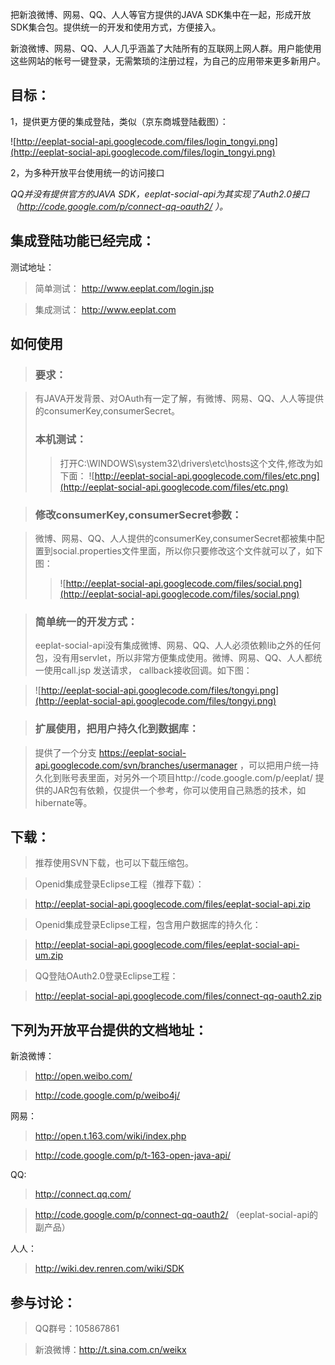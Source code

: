 把新浪微博、网易、QQ、人人等官方提供的JAVA SDK集中在一起，形成开放SDK集合包。提供统一的开发和使用方式，方便接入。


新浪微博、网易、QQ、人人几乎涵盖了大陆所有的互联网上网人群。用户能使用这些网站的帐号一键登录，无需繁琐的注册过程，为自己的应用带来更多新用户。


## 目标： ##

1，提供更方便的集成登陆，类似（京东商城登陆截图）：

![http://eeplat-social-api.googlecode.com/files/login_tongyi.png](http://eeplat-social-api.googlecode.com/files/login_tongyi.png)


2，为多种开放平台使用统一的访问接口

_QQ并没有提供官方的JAVA SDK，eeplat-social-api为其实现了Auth2.0接口（http://code.google.com/p/connect-qq-oauth2/ ）。_


## 集成登陆功能已经完成： ##

测试地址：

> 简单测试： http://www.eeplat.com/login.jsp

> 集成测试： http://www.eeplat.com

## 如何使用 ##

> ### 要求： ###

> 有JAVA开发背景、对OAuth有一定了解，有微博、网易、QQ、人人等提供的consumerKey,consumerSecret。
> ### 本机测试： ###
> > 打开C:\WINDOWS\system32\drivers\etc\hosts这个文件,修改为如下面：
> > ![http://eeplat-social-api.googlecode.com/files/etc.png](http://eeplat-social-api.googlecode.com/files/etc.png)


> ### 修改consumerKey,consumerSecret参数： ###

> 微博、网易、QQ、人人提供的consumerKey,consumerSecret都被集中配置到social.properties文件里面，所以你只要修改这个文件就可以了，如下图：
> > ![http://eeplat-social-api.googlecode.com/files/social.png](http://eeplat-social-api.googlecode.com/files/social.png)


> ### 简单统一的开发方式： ###
> eeplat-social-api没有集成微博、网易、QQ、人人必须依赖lib之外的任何包，没有用servlet，所以非常方便集成使用。微博、网易、QQ、人人都统一使用call.jsp 发送请求， callback接收回调。如下图：

> ![http://eeplat-social-api.googlecode.com/files/tongyi.png](http://eeplat-social-api.googlecode.com/files/tongyi.png)


> ### 扩展使用，把用户持久化到数据库： ###

> 提供了一个分支 https://eeplat-social-api.googlecode.com/svn/branches/usermanager ，可以把用户统一持久化到账号表里面，对另外一个项目http://code.google.com/p/eeplat/ 提供的JAR包有依赖，仅提供一个参考，你可以使用自己熟悉的技术，如hibernate等。


## 下载： ##

> 推荐使用SVN下载，也可以下载压缩包。

> Openid集成登录Eclipse工程（推荐下载）：

> http://eeplat-social-api.googlecode.com/files/eeplat-social-api.zip


> Openid集成登录Eclipse工程，包含用户数据库的持久化：

> http://eeplat-social-api.googlecode.com/files/eeplat-social-api-um.zip


> QQ登陆OAuth2.0登录Eclipse工程：

> http://eeplat-social-api.googlecode.com/files/connect-qq-oauth2.zip


## 下列为开放平台提供的文档地址： ##

新浪微博：

> http://open.weibo.com/

> http://code.google.com/p/weibo4j/

网易：

> http://open.t.163.com/wiki/index.php

> http://code.google.com/p/t-163-open-java-api/

QQ:

> http://connect.qq.com/

> http://code.google.com/p/connect-qq-oauth2/ （eeplat-social-api的副产品）


人人：

> http://wiki.dev.renren.com/wiki/SDK


## 参与讨论： ##

> QQ群号：105867861

> 新浪微博：http://t.sina.com.cn/weikx

